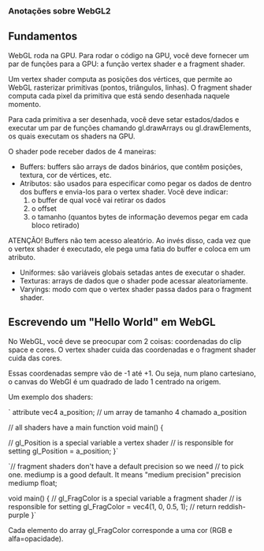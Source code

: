 ### Anotações sobre WebGL2

## Fundamentos

WebGL roda na GPU. Para rodar o código na GPU, você deve fornecer um par de funções para a GPU: a função vertex shader e a fragment shader.

Um vertex shader computa as posições dos vértices, que permite ao WebGL rasterizar primitivas (pontos, triângulos, linhas). O fragment shader computa cada pixel da primitiva que está sendo desenhada naquele momento.

Para cada primitiva a ser desenhada, você deve setar estados/dados e executar um par de funções chamando gl.drawArrays ou gl.drawElements, os quais executam os shaders na GPU.

O shader pode receber dados de 4 maneiras:
- Buffers: buffers são arrays de dados binários, que contêm posições, textura, cor de vértices, etc. 
- Atributos: são usados para especificar como pegar os dados de dentro dos buffers e envia-los para o vertex shader. Você deve indicar:
    1. o buffer de qual você vai retirar os dados
    2. o offset 
    3. o tamanho (quantos bytes de informação devemos pegar em cada bloco retirado)

ATENÇÃO! Buffers não tem acesso aleatório. Ao invés disso, cada vez que o vertex shader é executado, ele pega uma fatia do buffer e coloca em um atributo.

- Uniformes: são variáveis globais setadas antes de executar o shader.
- Texturas: arrays de dados que o shader pode acessar aleatoriamente.
- Varyings: modo com que o vertex shader passa dados para o fragment shader. 

## Escrevendo um "Hello World" em WebGL

No WebGL, você deve se preocupar com 2 coisas: coordenadas do clip space e cores. O vertex shader cuida das coordenadas e o fragment shader cuida das cores.

Essas coordenadas sempre vão de -1 até +1. Ou seja, num plano cartesiano, o canvas do WebGl é um quadrado de lado 1 centrado na origem.

Um exemplo dos shaders:

`
attribute vec4 a_position; // um array de tamanho 4 chamado a_position
 
// all shaders have a main function
void main() {
 
  // gl_Position is a special variable a vertex shader
  // is responsible for setting
  gl_Position = a_position;
}`

`// fragment shaders don't have a default precision so we need
// to pick one. mediump is a good default. It means "medium precision"
precision mediump float;
 
void main() {
  // gl_FragColor is a special variable a fragment shader
  // is responsible for setting
  gl_FragColor = vec4(1, 0, 0.5, 1); // return reddish-purple
}` 

Cada elemento do array gl_FragColor corresponde a uma cor (RGB e alfa=opacidade).


